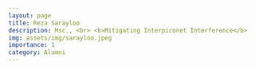 ```yaml
---
layout: page
title: Reza Sarayloo
description: Msc., <br> <b>Mitigating Interpiconet Interference</b>
img: assets/img/sarayloo.jpeg
importance: 1
category: Alumni
---
```

